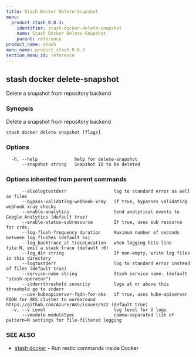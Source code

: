 ```yaml
---
title: Stash Docker Delete-Snapshot
menu:
  product_stash_0.8.3:
    identifier: stash-docker-delete-snapshot
    name: Stash Docker Delete-Snapshot
    parent: reference
product_name: stash
menu_name: product_stash_0.8.3
section_menu_id: reference
---
```

## stash docker delete-snapshot

Delete a snapshot from repository backend

### Synopsis

Delete a snapshot from repository backend

```
stash docker delete-snapshot [flags]
```

### Options

```
  -h, --help              help for delete-snapshot
      --snapshot string   Snapshot ID to be deleted
```

### Options inherited from parent commands

```
      --alsologtostderr                  log to standard error as well as files
      --bypass-validating-webhook-xray   if true, bypasses validating webhook xray checks
      --enable-analytics                 Send analytical events to Google Analytics (default true)
      --enable-status-subresource        If true, uses sub resource for crds.
      --log-flush-frequency duration     Maximum number of seconds between log flushes (default 5s)
      --log_backtrace_at traceLocation   when logging hits line file:N, emit a stack trace (default :0)
      --log_dir string                   If non-empty, write log files in this directory
      --logtostderr                      log to standard error instead of files (default true)
      --service-name string              Stash service name. (default "stash-operator")
      --stderrthreshold severity         logs at or above this threshold go to stderr
      --use-kubeapiserver-fqdn-for-aks   if true, uses kube-apiserver FQDN for AKS cluster to workaround https://github.com/Azure/AKS/issues/522 (default true)
  -v, --v Level                          log level for V logs
      --vmodule moduleSpec               comma-separated list of pattern=N settings for file-filtered logging
```

### SEE ALSO

* [stash docker](/docs/reference/stash_docker.md)	 - Run restic commands inside Docker

